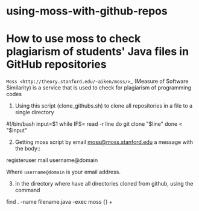 # using-moss-with-github-repos

How to use moss to check plagiarism of students' Java files in GitHub repositories
==================================================================================

`Moss <http://theory.stanford.edu/~aiken/moss/>`_ (Measure of Software Similarity)
is a service that is used to check for plagiarism of programming codes

1. Using this script (clone_githubs.sh) to clone all repositories in a file to a single directory

#!/bin/bash
input=$1
while IFS= read -r line
do
  git clone "$line"
done < "$input"

2. Getting moss script by email moss@moss.stanford.edu a message with the body::

  registeruser
  mail username@domain

Where ``username@domain`` is your email address.

3. In the directory where have all directories cloned from github, using the command

find . -name filename.java -exec moss {} +
